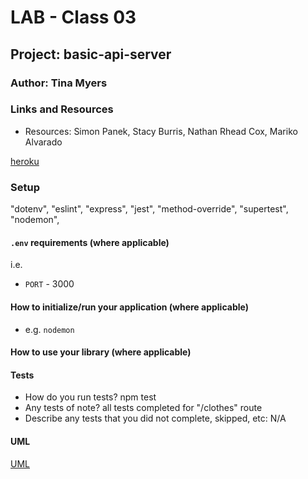 
# LAB - Class 03

## Project: basic-api-server

### Author: Tina Myers

### Links and Resources

- Resources: Simon Panek, Stacy Burris, Nathan Rhead Cox, Mariko Alvarado

[heroku](https://tinamyers-basic-api-server.herokuapp.com/clothes)

<!-- - [ci/cd](http://xyz.com) (GitHub Actions)
- [back-end server url](http://xyz.com) (when applicable)
- [front-end application](http://xyz.com) (when applicable) -->

### Setup

"dotenv",
"eslint",
"express",
"jest",
"method-override",
"supertest",
"nodemon",

#### `.env` requirements (where applicable)

i.e.

- `PORT` - 3000


#### How to initialize/run your application (where applicable)

- e.g. `nodemon`

#### How to use your library (where applicable)

#### Tests


- How do you run tests? npm test
- Any tests of note? all tests completed for "/clothes" route
- Describe any tests that you did not complete, skipped, etc: N/A

#### UML

[UML](umlLab-3.png)
